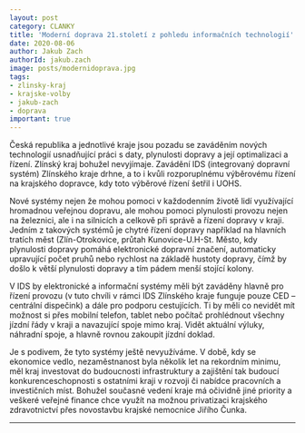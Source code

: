 ```yaml
---
layout: post
category: CLANKY
title: 'Moderní doprava 21.století z pohledu informačních technologií'
date: 2020-08-06
author: Jakub Zach
authorId: jakub.zach
image: posts/modernidoprava.jpg
tags: 
- zlinsky-kraj
- krajske-volby
- jakub-zach
- doprava
important: true
---
```

Česká republika a jednotlivé kraje jsou pozadu se zaváděním nových technologií usnadňující práci s daty, plynulosti dopravy a její optimalizaci a řízení. Zlínský kraj bohužel nevyjímaje. Zavádění IDS (integrovaný dopravní systém) Zlínského kraje drhne, a to i kvůli rozporuplnému výběrovému řízení na krajského dopravce, kdy toto výběrové řízení šetřil i UOHS. 

Nové systémy nejen že mohou pomoci v každodenním životě lidí využívající hromadnou veřejnou dopravu, ale mohou pomoci plynulosti provozu nejen na železnici, ale i na silnicích a celkově při správě a řízení dopravy v kraji. Jedním z takových systémů je chytré řízení dopravy například na hlavních tratích měst (Zlín-Otrokovice, průtah Kunovice-U.H-St. Město, kdy plynulosti dopravy pomáhá elektronické dopravní značení, automaticky upravující počet pruhů nebo rychlost na základě hustoty dopravy, čímž by došlo k větší plynulosti dopravy a tím pádem menší stojící kolony. 

V IDS by elektronické a informační systémy měli být zaváděny hlavně pro řízení provozu (v tuto chvíli v rámci IDS Zlínského kraje funguje pouze CED – centrální dispečink) a dále pro podporu cestujících. Ti by měli co nevidět mít možnost si přes mobilní telefon, tablet nebo počítač prohlédnout všechny jízdní řády v kraji a navazující spoje mimo kraj. Vidět aktuální výluky, náhradní spoje, a hlavně rovnou zakoupit jízdní doklad. 

Je s podivem, že tyto systémy ještě nevyužíváme. V době, kdy se ekonomice vedlo, nezaměstnanost byla několik let na rekordním minimu, měl kraj investovat do budoucnosti infrastruktury a zajištění tak budoucí konkurenceschopnosti s ostatními kraji v rozvoji či nabídce pracovních a investičních míst. Bohužel současné vedení kraje má očividně jiné priority a veškeré veřejné finance chce využít na možnou privatizaci krajského zdravotnictví přes novostavbu krajské nemocnice Jiřího Čunka. 

---
